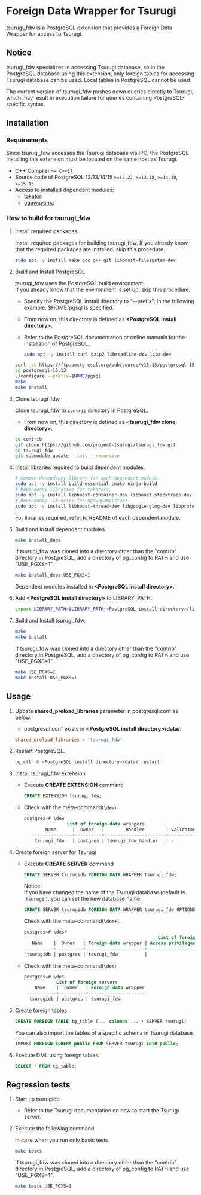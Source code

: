# Foreign Data Wrapper for Tsurugi

tsurugi_fdw is a PostgreSQL extension that provides a Foreign Data Wrapper for access to Tsurugi.

## Notice

tsurugi_fdw specializes in accessing Tsurugi database, so in the PostgreSQL database using this extension, only foreign tables for accessing Tsurugi database can be used. Local tables in PostgreSQL cannot be used.  

The current version of tsurugi_fdw pushes down queries directly to Tsurugi, which may result in execution failure for queries containing PostgreSQL-specific syntax.

## Installation

### Requirements

Since tsurugi_fdw accesses the Tsurugi database via IPC, the PostgreSQL installing this extension must be located on the same host as Tsurugi.

* C++ Compiler `>= C++17`
* Source code of PostgreSQL 12/13/14/15 `>=12.22`, `>=13.18`, `>=14.18`, `>=15.13`
* Access to installed dependent modules:
  * [takatori](https://github.com/project-tsurugi/takatori)
  * [ogawayama](https://github.com/project-tsurugi/ogawayama)

### How to build for tsurugi_fdw

1. Install required packages.

    Install required packages for building tsurugi_fdw.
    If you already know that the required packages are installed, skip this procedure.

    ```sh
    sudo apt -y install make gcc g++ git libboost-filesystem-dev
    ```

1. Build and Install PostgreSQL.

    tsurugi_fdw uses the PostgreSQL build environment.  
    If you already know that the environment is set up, skip this procedure.
    * Specify the PostgreSQL install directory to "--prefix". In the following example, $HOME/pgsql is specified.
    * From now on, this directory is defined as **\<PostgreSQL install directory>**.
    * Refer to the PostgreSQL documentation or online manuals for the installation of PostgreSQL.

        ```sh
        sudo apt -y install curl bzip2 libreadline-dev libz-dev
        ```

    ```sh
    curl -sL https://ftp.postgresql.org/pub/source/v15.13/postgresql-15.13.tar.bz2 | tar -xj
    cd postgresql-15.13
    ./configure --prefix=$HOME/pgsql
    make
    make install
    ```

1. Clone tsurugi_fdw.

    Clone tsurugi_fdw to `contrib` directory in PostgreSQL.
    * From now on, this directory is defined as **\<tsurugi_fdw clone directory>**.

    ```sh
    cd contrib
    git clone https://github.com/project-tsurugi/tsurugi_fdw.git
    cd tsurugi_fdw
    git submodule update --init --recursive
    ```

1. Install libraries required to build dependent modules.

    ```sh
    # Common dependency library for each dependent module.
    sudo apt -y install build-essential cmake ninja-build
    # Dependency libraries for takarori.
    sudo apt -y install libboost-container-dev libboost-stacktrace-dev libicu-dev flex bison
    # Dependency libraries for ogawayama(stub).
    sudo apt -y install libboost-thread-dev libgoogle-glog-dev libprotobuf-dev protobuf-compiler
    ```

    For libraries required, refer to README of each dependent module.

1. Build and Install dependent modules.

    ```sh
    make install_deps
    ```

    If tsurugi_fdw was cloned into a directory other than the "contrib" directory in PostgreSQL,
    add a directory of pg_config to PATH and use "USE_PGXS=1".

    ```sh
    make install_deps USE_PGXS=1
    ```

    Dependent modules installed in **\<PostgreSQL install directory>**.  

1. Add **\<PostgreSQL install directory>** to LIBRARY_PATH.

    ```sh
    export LIBRARY_PATH=$LIBRARY_PATH:<PostgreSQL install directory>/lib
    ```

1. Build and Install tsurugi_fdw.

    ```sh
    make
    make install
    ```

    If tsurugi_fdw was cloned into a directory other than the "contrib" directory in PostgreSQL,
    add a directory of pg_config to PATH and use "USE_PGXS=1".

    ```sh
    make USE_PGXS=1
    make install USE_PGXS=1
    ```

## Usage

1. Update **shared_preload_libraries** parameter in postgresql.conf as below.
    * postgresql.conf exists in **\<PostgreSQL install directory>/data/**.

    ```conf
    shared_preload_libraries = 'tsurugi_fdw'
    ```

1. Restart PostgreSQL.

    ```sh
    pg_ctl -D <PostgreSQL install directory>/data/ restart
    ```

1. Install tsurugi_fdw extension
    * Execute **CREATE EXTENSION** command

        ```sql
        CREATE EXTENSION tsurugi_fdw;
        ```

    * Check with the meta-command(`\dew`)

        ```sql
        postgres=# \dew
                        List of foreign-data wrappers
                Name      |  Owner   |        Handler        | Validator
           ---------------+----------+-----------------------+-----------
            tsurugi_fdw   | postgres | tsurugi_fdw_handler   | -
        ```

1. Create foreign server for Tsurugi

   * Execute **CREATE SERVER** command

        ```sql
        CREATE SERVER tsurugidb FOREIGN DATA WRAPPER tsurugi_fdw;
        ```

        Notice:   
        If you have changed the name of the Tsurugi database (default is '`tsurugi`'), you can set the new database name.

        ```sql
        CREATE SERVER tsurugidb FOREIGN DATA WRAPPER tsurugi_fdw OPTIONS (dbname 'new-database-name');
        ```

        Check with the meta-command(`\des+`).

        ```sql
        postgres=# \des+
                                                          List of foreign servers
           Name    |  Owner   | Foreign-data wrapper | Access privileges | Type | Version |       FDW options            | Description
        -----------+----------+----------------------+-------------------+------+---------+------------------------------+-------------
         tsurugidb | postgres | tsurugi_fdw          |                   |      |         | (dbname 'new-database-name') |
        ```

   * Check with the meta-command(`\des`)

        ```sql
        postgres=# \des
                    List of foreign servers
            Name    |  Owner   | Foreign-data wrapper
         -----------+----------+----------------------
          tsurugidb | postgres | tsurugi_fdw
        ```

1. Create foreign tables

    ```sql
    CREATE FOREIGN TABLE tg_table (... columns ... ) SERVER tsurugi;
    ```

    You can also import the tables of a specific schema in Tsurugi database.

    ```sql
    IMPORT FOREIGN SCHEMA public FROM SERVER tsurugi INTO public;
    ```

1. Execute DML using foreign tables.

    ```sql
    SELECT * FROM tg_table;
    ```

## Regression tests

1. Start up tsurugidb
    * Refer to the Tsurugi documentation on how to start the Tsurugi server.

1. Execute the following command

    in case when you run only basic tests

    ```sh
    make tests
    ```

    If tsurugi_fdw was cloned into a directory other than the "contrib" directory in PostgreSQL,
    add a directory of pg_config to PATH and use "USE_PGXS=1".

    ```sh
    make tests USE_PGXS=1
    ```
